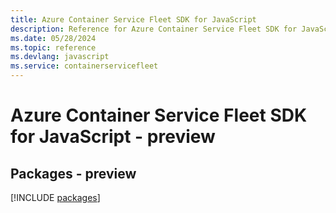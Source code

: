 ```yaml
---
title: Azure Container Service Fleet SDK for JavaScript
description: Reference for Azure Container Service Fleet SDK for JavaScript
ms.date: 05/28/2024
ms.topic: reference
ms.devlang: javascript
ms.service: containerservicefleet
---
```

# Azure Container Service Fleet SDK for JavaScript - preview
## Packages - preview
[!INCLUDE [packages](container-service-fleet-index.md)]
